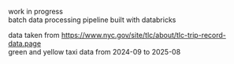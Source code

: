 work in progress  
batch data processing pipeline built with databricks  

data taken from https://www.nyc.gov/site/tlc/about/tlc-trip-record-data.page  
green and yellow taxi data from 2024-09 to 2025-08  